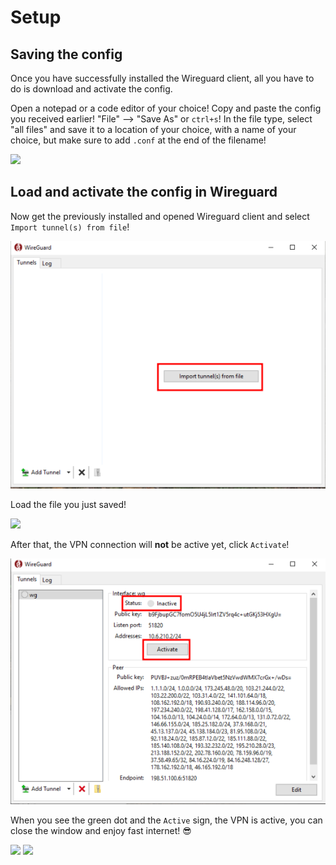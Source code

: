 # Setup

## Saving the config
Once you have successfully installed the Wireguard client, all you have to do is download and activate the config.

Open a notepad or a code editor of your choice! Copy and paste the config you received earlier! "File" --> "Save As" or `ctrl+s`! In the file type, select "all files" and save it to a location of your choice, with a name of your choice, but make sure to add `.conf` at the end of the filename!

![](/assets/notepad.png)

## Load and activate the config in Wireguard
Now get the previously installed and opened Wireguard client and select `Import tunnel(s) from file`!

![](/assets/wg1.png)

Load the file you just saved!

![](/assets/wg-import.png)

After that, the VPN connection will **not** be active yet, click `Activate`!

![](/assets/wg2.png)

When you see the green dot and the `Active` sign, the VPN is active, you can close the window and enjoy fast internet! 😎

![](/assets/wg3.png)
![](/assets/wg4.png)
